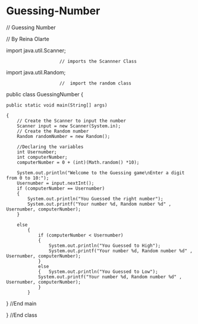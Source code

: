 Guessing-Number
===============
// Guessing Number

// By  Reina Olarte

import java.util.Scanner;

						// imports the Scannner Class
import java.util.Random;
	
						//  import the random class


public class GuessingNumber
{

	public static void main(String[] args)
	
	{
		// Create the Scanner to input the number
		Scanner input = new Scanner(System.in);
		// Create the Random number
		Random randomNumber = new Random();
		
		//Declaring the variables 
		int Usernumber;
		int computerNumber;
		computerNumber = 0 + (int)(Math.random() *10);
		
		System.out.println("Welcome to the Guessing game\nEnter a digit from 0 to 10:");
		Usernumber = input.nextInt();
		if (computerNumber == Usernumber)
		{
			System.out.println("You Guessed the right number");
			System.out.printf("Your number %d, Random number %d" , Usernumber, computerNumber);
		}

		else
			{
				if (computerNumber < Usernumber)
				{
					System.out.println("You Guessed to High");
					System.out.printf("Your number %d, Random number %d" , Usernumber, computerNumber);
				}
				else
				{	System.out.println("You Guessed to Low");
				System.out.printf("Your number %d, Random number %d" , Usernumber, computerNumber);
				}	
			}

}
	//End main

}
	//End class
